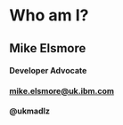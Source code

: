 #  Who am I?

## Mike Elsmore

#### Developer Advocate

#### mike.elsmore@uk.ibm.com

#### @ukmadlz

